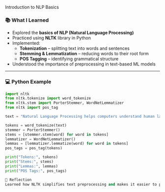 Introduction to NLP Basics
### 📚 What I Learned  
- Explored the **basics of NLP (Natural Language Processing)**  
- Practiced using **NLTK** library in Python  
- Implemented:
  - **Tokenization** – splitting text into words and sentences  
  - **Stemming & Lemmatization** – reducing words to their root form  
  - **POS Tagging** – identifying grammatical structure  
- Understood the importance of preprocessing in text-based ML models  

---

### 💻 Python Example
```python
import nltk
from nltk.tokenize import word_tokenize
from nltk.stem import PorterStemmer, WordNetLemmatizer
from nltk import pos_tag

text = "Natural Language Processing helps computers understand human language."

tokens = word_tokenize(text)
stemmer = PorterStemmer()
stems = [stemmer.stem(word) for word in tokens]
lemmatizer = WordNetLemmatizer()
lemmas = [lemmatizer.lemmatize(word) for word in tokens]
pos_tags = pos_tag(tokens)

print("Tokens:", tokens)
print("Stems:", stems)
print("Lemmas:", lemmas)
print("POS Tags:", pos_tags)

🧠 Reflection
Learned how NLTK simplifies text preprocessing and makes it easier to prepare text data for machine learning models.

